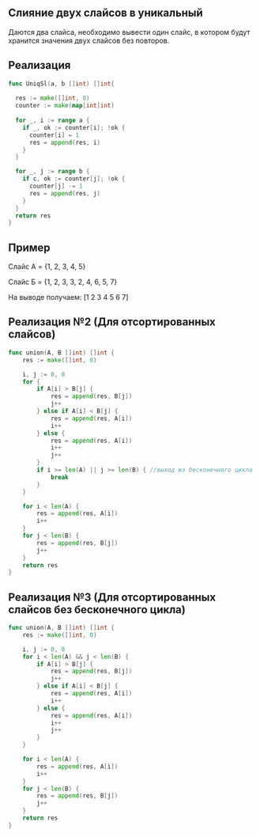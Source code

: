 ## Слияние двух слайсов в уникальный

Даются два слайса, необходимо вывести один слайс, в котором будут хранится значения двух слайсов без повторов.

## Реализация
```go
func UniqSl(a, b []int) []int{
  
  res := make([]int, 0)
  counter := make(map[int]int)
  
  for _, i := range a {
    if _, ok := counter[i]; !ok {
      counter[i] = 1
      res = append(res, i)
    }
  }

  for _, j := range b {
    if c, ok := counter[j]; !ok {
      counter[j] -= 1
      res = append(res, j)
    }
  }
  return res  
}
```

## Пример
Слайс А = {1, 2, 3, 4, 5}

Слайс Б = {1, 2, 3, 3, 2, 4, 6, 5, 7}

На выводе получаем: [1 2 3 4 5 6 7]

## Реализация №2 (Для отсортированных слайсов)
```go
func union(A, B []int) []int {
    res := make([]int, 0)

    i, j := 0, 0
    for {
        if A[i] > B[j] {
            res = append(res, B[j])
            j++
        } else if A[i] < B[j] {
            res = append(res, A[i])
            i++
        } else {
            res = append(res, A[i])
            i++
            j++
        }
        if i >= len(A) || j >= len(B) { //выход из бесконечного цикла
            break
        }
    }

    for i < len(A) {
        res = append(res, A[i])
        i++
    } 
    for j < len(B) {
        res = append(res, B[j])
        j++
    }
    return res
}
```

## Реализация №3 (Для отсортированных слайсов без бесконечного цикла)
```go
func union(A, B []int) []int {
    res := make([]int, 0)

    i, j := 0, 0
    for i < len(A) && j < len(B) {
        if A[i] > B[j] {
            res = append(res, B[j])
            j++
        } else if A[i] < B[j] {
            res = append(res, A[i])
            i++
        } else {
            res = append(res, A[i])
            i++
            j++
        }
    }

    for i < len(A) {
        res = append(res, A[i])
        i++
    } 
    for j < len(B) {
        res = append(res, B[j])
        j++
    }
    return res
}
```
